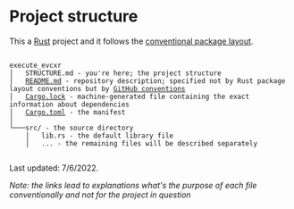 # Project structure

This a [Rust] project and it follows the [conventional package layout]. 

<pre><code>
execute_evcxr
│   STRUCTURE.md - you're here; the project structure
│   <a href="https://en.wikipedia.org/wiki/README">README.md</a> - repository description; specified not by Rust package layout conventions but by <a href="https://docs.github.com/en/repositories/managing-your-repositorys-settings-and-features/customizing-your-repository/about-readmes">GitHub conventions</a>
│   <a href="https://doc.rust-lang.org/cargo/guide/cargo-toml-vs-cargo-lock.html">Cargo.lock</a> - machine-generated file containing the exact information about dependencies
│   <a href="https://doc.rust-lang.org/cargo/reference/manifest.html">Cargo.toml</a> - the manifest
│
└───src/ - the source directory
    │   lib.rs - the default library file
    │   ... - the remaining files will be described separately

</code></pre>

Last updated: 7/6/2022.

*Note: the links lead to explanations what's the purpose of each file conventionally and not for the project in question*

[Rust]: https://www.rust-lang.org/
[conventional package layout]: https://doc.rust-lang.org/cargo/guide/project-layout.html
